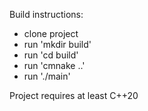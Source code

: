 Build instructions:
- clone project
- run 'mkdir build'
- run 'cd build'
- run 'cmnake ..'
- run './main'

Project requires at least C++20
